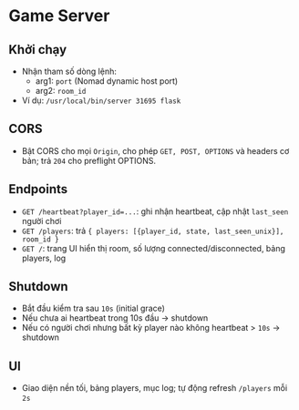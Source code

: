 # Game Server

## Khởi chạy
- Nhận tham số dòng lệnh:
  - arg1: `port` (Nomad dynamic host port)
  - arg2: `room_id`
- Ví dụ: `/usr/local/bin/server 31695 flask`

## CORS
- Bật CORS cho mọi `Origin`, cho phép `GET, POST, OPTIONS` và headers cơ bản; trả `204` cho preflight OPTIONS.

## Endpoints
- `GET /heartbeat?player_id=...`: ghi nhận heartbeat, cập nhật `last_seen` người chơi
- `GET /players`: trả `{ players: [{player_id, state, last_seen_unix}], room_id }`
- `GET /`: trang UI hiển thị room, số lượng connected/disconnected, bảng players, log

## Shutdown
- Bắt đầu kiểm tra sau `10s` (initial grace)
- Nếu chưa ai heartbeat trong 10s đầu → shutdown
- Nếu có người chơi nhưng bất kỳ player nào không heartbeat > `10s` → shutdown

## UI
- Giao diện nền tối, bảng players, mục log; tự động refresh `/players` mỗi `2s`
